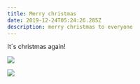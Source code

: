 ```yaml
---
title: Merry christmas
date: 2019-12-24T05:24:26.285Z
description: merry christmas to everyone
---
```


It´s christmas again!

![](/img/img_20131018_124006-1-.jpg)

![](/img/_dsc0006.jpg)

